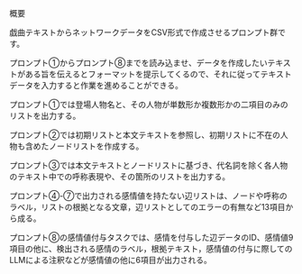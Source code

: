 概要

戯曲テキストからネットワークデータをCSV形式で作成させるプロンプト群です。

プロンプト➀からプロンプト➇までを読み込ませ、データを作成したいテキストがある旨を伝えるとフォーマットを提示してくるので、それに従ってテキストデータを入力すると作業を進めることができる。

プロンプト➀では登場人物名と、その人物が単数形か複数形かの二項目のみのリストを出力する。

プロンプト➁では初期リストと本文テキストを参照し、初期リストに不在の人物も含めたノードリストを作成する。

プロンプト➂では本文テキストとノードリストに基づき、代名詞を除く各人物のテキスト中での呼称表現や、その箇所のリストを出力する。

プロンプト➃-➆で出力される感情値を持たない辺リストは、ノードや呼称のラベル，リストの根拠となる文章，辺リストとしてのエラーの有無など13項目から成る。

プロンプト➇の感情値付与タスクでは、感情を付与した辺データのID、感情値9項目の他に、検出される感情のラベル，根拠テキスト，感情値の付与に際してのLLMによる注釈などが感情値の他に6項目が出力される。
